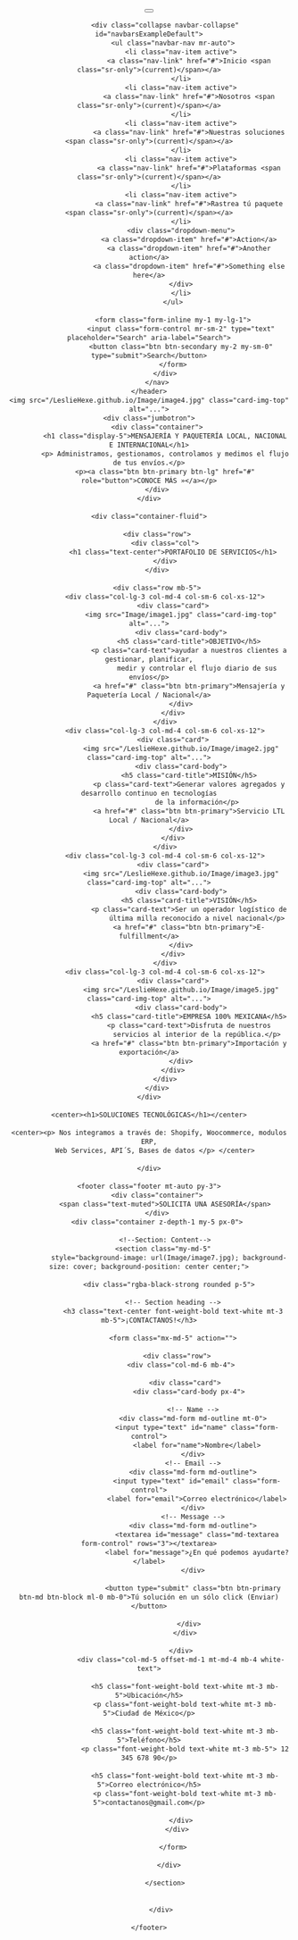 <!DOCTYPE html>
<html lang="en">

<head>
    <meta charset="UTF-8">
    <meta http-equiv="X-UA-Compatible" content="IE=edge">
    <meta name="viewport" content="width=device-width, initial-scale=1.0">
    <title>Express-pl | Envíos de primer milla</title>
    <link rel="stylesheet" href="https://cdn.jsdelivr.net/npm/bootstrap@4.6.2/dist/css/bootstrap.min.css"
        integrity="sha384-xOolHFLEh07PJGoPkLv1IbcEPTNtaed2xpHsD9ESMhqIYd0nLMwNLD69Npy4HI+N" crossorigin="anonymous">
    <link rel="stylesheet" href="assets/styles.css">
</head>

<body>
    <header>
        <nav class="navbar-expand-md navbar-dark bg-dark fixed-top">
            <a class="navbar-brand" href="#"></a>
            <button class="navbar-toggler" type="button" data-toggle="collapse" data-target="#navbarsExampleDefault"
                aria-controls="navbarsExampleDefault" aria-expanded="false" aria-label="Toggle navigation">
                <span class="navbar-toggler-icon"></span>
            </button>
            

            <div class="collapse navbar-collapse" id="navbarsExampleDefault">
                <ul class="navbar-nav mr-auto">
                    <li class="nav-item active">
                        <a class="nav-link" href="#">Inicio <span class="sr-only">(current)</span></a>
                    </li>
                    <li class="nav-item active">
                        <a class="nav-link" href="#">Nosotros <span class="sr-only">(current)</span></a>
                    </li>
                    <li class="nav-item active">
                        <a class="nav-link" href="#">Nuestras soluciones <span class="sr-only">(current)</span></a>
                    </li>
                    <li class="nav-item active">
                        <a class="nav-link" href="#">Plataformas <span class="sr-only">(current)</span></a>
                    </li>
                    <li class="nav-item active">
                        <a class="nav-link" href="#">Rastrea tú paquete <span class="sr-only">(current)</span></a>
                    </li>
                    <div class="dropdown-menu">
                        <a class="dropdown-item" href="#">Action</a>
                        <a class="dropdown-item" href="#">Another action</a>
                        <a class="dropdown-item" href="#">Something else here</a>
                    </div>
                    </li>
                </ul>

                <form class="form-inline my-1 my-lg-1">
                    <input class="form-control mr-sm-2" type="text" placeholder="Search" aria-label="Search">
                    <button class="btn btn-secondary my-2 my-sm-0" type="submit">Search</button>
                </form>
            </div>
        </nav>
    </header>
    <img src="/LeslieHexe.github.io/Image/image4.jpg" class="card-img-top" alt="...">
    <div class="jumbotron">
        <div class="container">
            <h1 class="display-5">MENSAJERÍA Y PAQUETERÍA LOCAL, NACIONAL E INTERNACIONAL</h1>
            <p> Administramos, gestionamos, controlamos y medimos el flujo de tus envíos.</p>
            <p><a class="btn btn-primary btn-lg" href="#" role="button">CONOCE MÁS »</a></p>
        </div>
    </div>

    <div class="container-fluid">

        <div class="row">
            <div class="col">
                <h1 class="text-center">PORTAFOLIO DE SERVICIOS</h1>
            </div>
        </div>

        <div class="row mb-5">
            <div class="col-lg-3 col-md-4 col-sm-6 col-xs-12">
                <div class="card">
                    <img src="Image/image1.jpg" class="card-img-top" alt="...">
                    <div class="card-body">
                        <h5 class="card-title">OBJETIVO</h5>
                        <p class="card-text">ayudar a nuestros clientes a gestionar, planificar,
                            medir y controlar el flujo diario de sus envíos</p>
                        <a href="#" class="btn btn-primary">Mensajería y Paquetería Local / Nacional</a>
                    </div>
                </div>
            </div>
            <div class="col-lg-3 col-md-4 col-sm-6 col-xs-12">
                <div class="card">
                    <img src="/LeslieHexe.github.io/Image/image2.jpg" class="card-img-top" alt="...">
                    <div class="card-body">
                        <h5 class="card-title">MISIÓN</h5>
                        <p class="card-text">Generar valores agregados y desarrollo continuo en tecnologías
                            de la información</p>
                        <a href="#" class="btn btn-primary">Servicio LTL Local / Nacional</a>
                    </div>
                </div>
            </div>
            <div class="col-lg-3 col-md-4 col-sm-6 col-xs-12">
                <div class="card">
                    <img src="/LeslieHexe.github.io/Image/image3.jpg" class="card-img-top" alt="...">
                    <div class="card-body">
                        <h5 class="card-title">VISIÓN</h5>
                        <p class="card-text">Ser un operador logístico de
                            última milla reconocido a nivel nacional</p>
                        <a href="#" class="btn btn-primary">E-fulfillment</a>
                    </div>
                </div>
            </div>
            <div class="col-lg-3 col-md-4 col-sm-6 col-xs-12">
                <div class="card">
                    <img src="/LeslieHexe.github.io/Image/image5.jpg" class="card-img-top" alt="...">
                    <div class="card-body">
                        <h5 class="card-title">EMPRESA 100% MEXICANA</h5>
                        <p class="card-text">Disfruta de nuestros
                            servicios al interior de la república.</p>
                        <a href="#" class="btn btn-primary">Importación y exportación</a>
                    </div>
                </div>
            </div>
        </div>
    </div>

    <center><h1>SOLUCIONES TECNOLÓGICAS</h1></center>

    <center><p> Nos integramos a través de: Shopify, Woocommerce, modulos ERP,
       Web Services, API´S, Bases de datos </p> </center>
  
    </div>

    <footer class="footer mt-auto py-3">
        <div class="container">
            <span class="text-muted">SOLICITA UNA ASESORÍA</span>
        </div>
        <div class="container z-depth-1 my-5 px-0">

            <!--Section: Content-->
            <section class="my-md-5" 
              style="background-image: url(Image/image7.jpg); background-size: cover; background-position: center center;">
          
              <div class="rgba-black-strong rounded p-5">
          
                <!-- Section heading -->
                <h3 class="text-center font-weight-bold text-white mt-3 mb-5">¡CONTACTANOS!</h3>
          
                <form class="mx-md-5" action="">
          
                  <div class="row">
                    <div class="col-md-6 mb-4">
          
                      <div class="card">
                        <div class="card-body px-4">
          
                          <!-- Name -->
                          <div class="md-form md-outline mt-0">
                            <input type="text" id="name" class="form-control">
                            <label for="name">Nombre</label>
                          </div>
                          <!-- Email -->
                          <div class="md-form md-outline">
                            <input type="text" id="email" class="form-control">
                            <label for="email">Correo electrónico</label>
                          </div>
                          <!-- Message -->
                          <div class="md-form md-outline">
                            <textarea id="message" class="md-textarea form-control" rows="3"></textarea>
                            <label for="message">¿En qué podemos ayudarte?</label>
                          </div>
          
                          <button type="submit" class="btn btn-primary btn-md btn-block ml-0 mb-0">Tú solución en un sólo click (Enviar)</button>
          
                        </div>
                      </div>
          
                    </div>
                    <div class="col-md-5 offset-md-1 mt-md-4 mb-4 white-text">
          
                      <h5 class="font-weight-bold text-white mt-3 mb-5">Ubicación</h5>
                      <p class="font-weight-bold text-white mt-3 mb-5">Ciudad de México</p>
          
                      <h5 class="font-weight-bold text-white mt-3 mb-5">Teléfono</h5>
                      <p class="font-weight-bold text-white mt-3 mb-5"> 12 345 678 90</p>
          
                      <h5 class="font-weight-bold text-white mt-3 mb-5">Correo electrónico</h5>
                      <p class="font-weight-bold text-white mt-3 mb-5">contactanos@gmail.com</p>
          
                    </div>
                  </div>
          
                </form>
          
              </div>
          
            </section>
          
          
          </div>
          
    </footer>
</body>

</html>
